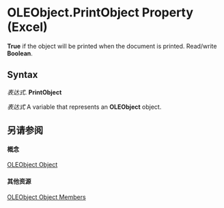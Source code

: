 
# OLEObject.PrintObject Property (Excel)

 **True** if the object will be printed when the document is printed. Read/write **Boolean**.


## Syntax

 _表达式_. **PrintObject**

 _表达式_ A variable that represents an **OLEObject** object.


## 另请参阅


#### 概念


[OLEObject Object](bc3ef12d-1531-6c21-71ab-3df6bb851f3b.md)
#### 其他资源


[OLEObject Object Members](http://msdn.microsoft.com/library/fcee0a0a-a270-9f03-37f6-eb5989797bba%28Office.15%29.aspx)